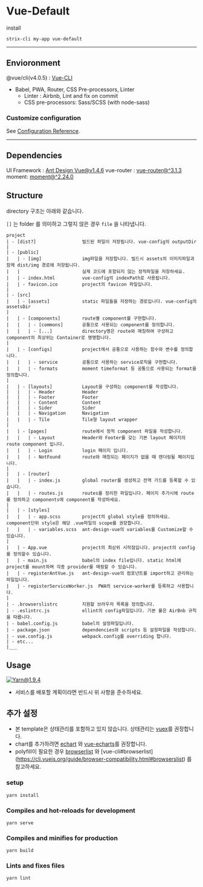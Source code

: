 # Vue-Default

install 

```
strix-cli my-app vue-default
```

---

## Envioronment
@vue/cli(v4.0.5) : [Vue-CLI](https://cli.vuejs.org/guide/)
  * Babel, PWA, Router, CSS Pre-processors, Linter
    * Linter : Airbnb, Lint and fix on commit
    * CSS pre-processors: Sass/SCSS (with node-sass)

### Customize configuration
See [Configuration Reference](https://cli.vuejs.org/config/).

---

## Dependencies
UI Framework : [Ant Design Vue@v1.4.6](https://www.antdv.com/docs/vue/introduce/)
vue-router : [vue-router@^3.1.3](https://router.vuejs.org/kr/)
moment: [moment@^2.24.0](https://momentjs.com/docs/)

## Structure

directory 구조는 아래와 같습니다.

`[]` 는 folder 를 의미하고 그렇지 않은 경우 `file` 을 나타냅니다.

```$xslt
project
| - [dist?]                 빌드된 파일이 저장됩니다. vue-config의 outputDir
|
| - [public]
|   | - [img]               img파일을 저장합니다. 빌드시 assets의 이미지파일과 함께 dist/img 경로에 저장됩니다. 
|   |                       실제 코드에 포함되지 않는 정적파일을 저장하세요. 
|   | - index.html          vue-config의 indexPath로 사용됩니다.
|   | - favicon.ico         project의 favicon 파일입니다. 
|
| - [src]
|   | - [assets]            static 파일들을 저장하는 경로입니다. vue-config의 assetsDir
|
|   | - [components]        route별 component를 구현합니다.
|   |   | - [commons]       공통으로 사용되는 component를 정의합니다. 
|   |   | - [...]           directory명은 route와 매칭하여 구성하고 component의 최상위는 Container로 명명합니다.
|
|   | - [configs]           project에서 공통으로 사용하는 함수와 변수를 정의합니다. 
|   |   | - service         공통으로 사용하는 service로직을 구현합니다. 
|   |   | - formats         moment timeformat 등 공통으로 사용되는 format을 정의합니다. 
|
|   | - [layouts]           Layout을 구성하는 component를 작성합니다. 
|   |   | - Header          Header
|   |   | - Footer          Footer
|   |   | - Content         Content
|   |   | - Sider           Sider
|   |   | - Navigation      Navigation
|   |   | - Tile            Tile형 layout wrapper
|
|   | - [pages]             route에서 정적 component 파일을 작성합니다. 
|   |   | - Layout          Header와 Footer를 갖는 기본 layout 페이지의 route component 입니다. 
|   |   | - Login           login 페이지 입니다. 
|   |   | - NotFound        route와 매칭되는 페이지가 없을 때 렌더링될 페이지입니다. 
|
|   | - [router]
|   |   | - index.js        global router를 생성하고 전역 가드를 등록할 수 있습니다. 
|   |   | - routes.js       routes를 정리한 파일입니다. 페이지 추가시에 route를 정의하고 components에 component를 작성하세요.
|
|   | - [styles]
|   |   | - app.scss        project의 global style을 정의하세요. component단위 style은 해당 .vue파일의 scope를 권장합니다.
|   |   | - variables.scss  ant-design-vue의 variables를 Customize할 수 있습니다. 
|
|   | - App.vue             project의 최상위 시작점입니다. project의 config를 정의할수 있습니다. 
|   | - main.js             babel의 index file입니다. static html에 project를 mount하며 각종 provider를 매핑할 수 있습니다. 
|   | - registerAntVue.js   ant-design-vue의 컴포넌트를 import하고 관리하는 파일입니다. 
|   | - registerServiceWorker.js  PWA의 service-worker를 등록하고 사용합니다.
|   
| - .browserslistrc         지원할 브라우저 목록을 정의합니다. 
| - .eslintrc.js            ellint의 config파일입니다. 기본 룰은 AirBnb 규칙을 따릅니다. 
| - babel.config.js         babel의 설정파일입니다. 
| - package.json            dependencies와 scripts 등 설정파일을 작성합니다. 
| - vue.config.js           webpack.config를 overriding 합니다. 
| - etc...
|___
```

## Usage

[![Yarn@1.9.4](https://img.shields.io/badge/Yarn-Required-red)](https://yarnpkg.com/lang/en/)
* 서비스를 배포할 계획이라면 반드시 위 사항을 준수하세요. 


## 추가 설정 
  * 본 template은 상태관리를 포함하고 있지 않습니다. 상태관리는 [vuex](https://vuex.vuejs.org/kr/)를 권장합니다.
  * chart를 추가하려면 [echart](https://echarts.apache.org/en/index.html) 와 [vue-echarts](https://github.com/ecomfe/vue-echarts)를 권장합니다.
  * polyfill이 필요한 경우 [browserlist](https://github.com/browserslist/browserslist) 와 [vue-cli#browserlist] (https://cli.vuejs.org/guide/browser-compatibility.html#browserslist) 를 참고하세요.

### setup 
```
yarn install
```

### Compiles and hot-reloads for development
```
yarn serve
```

### Compiles and minifies for production
```
yarn build
```

### Lints and fixes files
```
yarn lint
```
